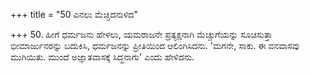 +++
title = "50 ಎನಲು ಮೆಚ್ಚಿದನುಳಿದ"

+++
50. ಹೀಗೆ ಧರ್ಮಜನು ಹೇಳಲು, ಯಮರಾಜನೇ ಪ್ರತ್ಯಕ್ಷನಾಗಿ ಮೆಚ್ಚುಗೆಯನ್ನು ಸೂಚಿಸುತ್ತಾ ಭೀಮಾರ್ಜುನರನ್ನು ಬದುಕಿಸಿ, ಧರ್ಮಜನನ್ನು ಪ್ರೀತಿಯಿಂದ ಆಲಿಂಗಿಸಿದನು. 'ಮಗನೇ, ಸಾಕು. ಈ ವನವಾಸವು ಮುಗಿಯಿತು. ಮುಂದೆ ಅಜ್ಞಾತವಾಸಕ್ಕೆ ಸಿದ್ಧನಾಗು' ಎಂದು ಹೇಳಿದನು.